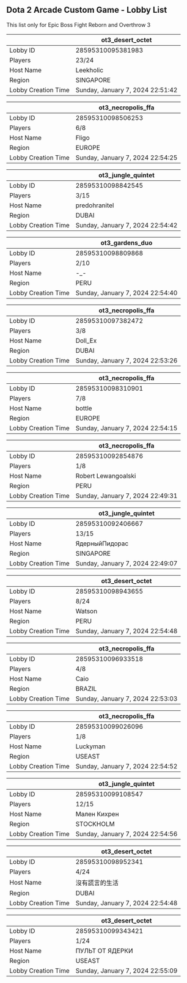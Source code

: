 ## Dota 2 Arcade Custom Game - Lobby List

This list only for Epic Boss Fight Reborn and Overthrow 3

|  | ot3_desert_octet |
| ------ | ------ |
| Lobby ID | 28595310095381983 |
| Players | 23/24 |
| Host Name | Leekholic |
| Region | SINGAPORE |
| Lobby Creation Time | Sunday, January 7, 2024 22:51:42 |


|  | ot3_necropolis_ffa |
| ------ | ------ |
| Lobby ID | 28595310098506253 |
| Players | 6/8 |
| Host Name | Fligo |
| Region | EUROPE |
| Lobby Creation Time | Sunday, January 7, 2024 22:54:25 |


|  | ot3_jungle_quintet |
| ------ | ------ |
| Lobby ID | 28595310098842545 |
| Players | 3/15 |
| Host Name | predohranitel |
| Region | DUBAI |
| Lobby Creation Time | Sunday, January 7, 2024 22:54:42 |


|  | ot3_gardens_duo |
| ------ | ------ |
| Lobby ID | 28595310098809868 |
| Players | 2/10 |
| Host Name | -_- |
| Region | PERU |
| Lobby Creation Time | Sunday, January 7, 2024 22:54:40 |


|  | ot3_necropolis_ffa |
| ------ | ------ |
| Lobby ID | 28595310097382472 |
| Players | 3/8 |
| Host Name | Doll_Ex |
| Region | DUBAI |
| Lobby Creation Time | Sunday, January 7, 2024 22:53:26 |


|  | ot3_necropolis_ffa |
| ------ | ------ |
| Lobby ID | 28595310098310901 |
| Players | 7/8 |
| Host Name | bottle |
| Region | EUROPE |
| Lobby Creation Time | Sunday, January 7, 2024 22:54:15 |


|  | ot3_necropolis_ffa |
| ------ | ------ |
| Lobby ID | 28595310092854876 |
| Players | 1/8 |
| Host Name | Robert Lewangoalski |
| Region | PERU |
| Lobby Creation Time | Sunday, January 7, 2024 22:49:31 |


|  | ot3_jungle_quintet |
| ------ | ------ |
| Lobby ID | 28595310092406667 |
| Players | 13/15 |
| Host Name | ЯдерныйПидорас |
| Region | SINGAPORE |
| Lobby Creation Time | Sunday, January 7, 2024 22:49:07 |


|  | ot3_desert_octet |
| ------ | ------ |
| Lobby ID | 28595310098943655 |
| Players | 8/24 |
| Host Name | Watson |
| Region | PERU |
| Lobby Creation Time | Sunday, January 7, 2024 22:54:48 |


|  | ot3_necropolis_ffa |
| ------ | ------ |
| Lobby ID | 28595310096933518 |
| Players | 4/8 |
| Host Name | Caio |
| Region | BRAZIL |
| Lobby Creation Time | Sunday, January 7, 2024 22:53:03 |


|  | ot3_necropolis_ffa |
| ------ | ------ |
| Lobby ID | 28595310099026096 |
| Players | 1/8 |
| Host Name | Luckyman |
| Region | USEAST |
| Lobby Creation Time | Sunday, January 7, 2024 22:54:52 |


|  | ot3_jungle_quintet |
| ------ | ------ |
| Lobby ID | 28595310099108547 |
| Players | 12/15 |
| Host Name | Мален Кихрен |
| Region | STOCKHOLM |
| Lobby Creation Time | Sunday, January 7, 2024 22:54:56 |


|  | ot3_desert_octet |
| ------ | ------ |
| Lobby ID | 28595310098952341 |
| Players | 4/24 |
| Host Name | 沒有謊言的生活 |
| Region | DUBAI |
| Lobby Creation Time | Sunday, January 7, 2024 22:54:48 |


|  | ot3_desert_octet |
| ------ | ------ |
| Lobby ID | 28595310099343421 |
| Players | 1/24 |
| Host Name | ПУЛЬТ ОТ ЯДЕРКИ |
| Region | USEAST |
| Lobby Creation Time | Sunday, January 7, 2024 22:55:09 |


